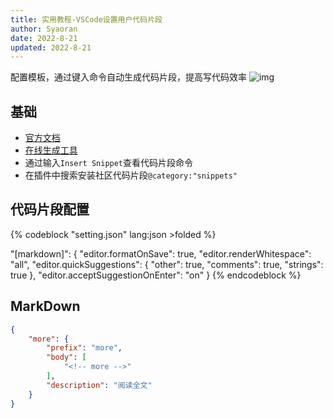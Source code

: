 ```yaml
---
title: 实用教程-VSCode设置用户代码片段
author: Syaoran
date: 2022-8-21
updated: 2022-8-21
---
```


配置模板，通过键入命令自动生成代码片段，提高写代码效率
![img](https://code.visualstudio.com/assets/docs/editor/userdefinedsnippets/ajax-snippet.gif)

<!--more -->

## 基础
- [官方文档](https://code.visualstudio.com/docs/editor/userdefinedsnippets)
- [在线生成工具](https://snippet-generator.app/)
- 通过输入`Insert Snippet`查看代码片段命令
- 在插件中搜索安装社区代码片段`@category:"snippets"`

## 代码片段配置

{% codeblock "setting.json" lang:json >folded %}

"[markdown]": {
    "editor.formatOnSave": true,
    "editor.renderWhitespace": "all",
    "editor.quickSuggestions": {
        "other": true,
        "comments": true,
        "strings": true
    },
    "editor.acceptSuggestionOnEnter": "on"
}
{% endcodeblock %}

## MarkDown

```json
{
    "more": {
		"prefix": "more",
		"body": [
			"<!-- more -->"
		],
		"description": "阅读全文"
	}
}
```
